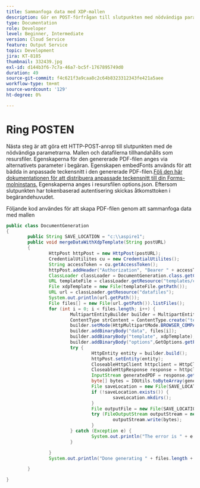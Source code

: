 ```yaml
---
title: Sammanfoga data med XDP-mallen
description: Gör en POST-förfrågan till slutpunkten med nödvändiga parametrar
type: Documentation
role: Developer
level: Beginner, Intermediate
version: Cloud Service
feature: Output Service
topic: Development
jira: KT-8185
thumbnail: 332439.jpg
exl-id: d144b3f6-7c7a-46a7-bc5f-1767895749d0
duration: 49
source-git-commit: f4c621f3a9caa8c2c64b8323312343fe421a5aee
workflow-type: tm+mt
source-wordcount: '129'
ht-degree: 0%

---
```


# Ring POSTEN


Nästa steg är att göra ett HTTP-POST-anrop till slutpunkten med de nödvändiga parametrarna. Mallen och datafilerna tillhandahålls som resursfiler. Egenskaperna för den genererade PDF-filen anges via alternativets parameter i begäran. Egenskapen embedFonts används för att bädda in anpassade teckensnitt i den genererade PDF-filen.[Följ den här dokumentationen för att distribuera anpassade teckensnitt till din Forms-molninstans.](https://experienceleague.adobe.com/docs/experience-manager-learn/cloud-service/forms/developing-for-cloud-service/intellij-set-up.html?lang=en) Egenskaperna anges i resursfilen options.json. Eftersom slutpunkten har tokenbaserad autentisering skickas åtkomsttoken i begärandehuvudet.

Följande kod användes för att skapa PDF-filen genom att sammanfoga data med mallen

```java
public class DocumentGeneration
{
        public String SAVE_LOCATION = "c:\\aspire1";
        public void mergeDataWithXdpTemplate(String postURL)
        {
                HttpPost httpPost = new HttpPost(postURL);
                CredentialUtilites cu = new CredentialUtilites();
                String accessToken = cu.getAccessToken();
                httpPost.addHeader("Authorization", "Bearer " + accessToken);
                ClassLoader classLoader = DocumentGeneration.class.getClassLoader();
                URL templateFile = classLoader.getResource("templates/custom_fonts.xdp");
                File xdpTemplate = new File(templateFile.getPath());
                URL url = classLoader.getResource("datafiles");
                System.out.println(url.getPath());
                File files[] = new File(url.getPath()).listFiles();
                for (int i = 0; i < files.length; i++) {
                        MultipartEntityBuilder builder = MultipartEntityBuilder.create();
                        ContentType strContent = ContentType.create("text/plain", Charset.forName("UTF-8"));
                        builder.setMode(HttpMultipartMode.BROWSER_COMPATIBLE);
                        builder.addBinaryBody("data", files[i]);
                        builder.addBinaryBody("template", xdpTemplate);
                        builder.addBinaryBody("options",GetOptions.getPDFOptions().getBytes(),ContentType.APPLICATION_JSON,"options"
                        try {
                                HttpEntity entity = builder.build();
                                httpPost.setEntity(entity);
                                CloseableHttpClient httpclient = HttpClients.createDefault();
                                CloseableHttpResponse response = httpclient.execute(httpPost);
                                InputStream generatedPDF = response.getEntity().getContent();
                                byte[] bytes = IOUtils.toByteArray(generatedPDF);
                                File saveLocation = new File(SAVE_LOCATION);
                                if (!saveLocation.exists()) {
                                        saveLocation.mkdirs();
                                }
                                File outputFile = new File(SAVE_LOCATION+File.separator+files[i].getName().replace("xml", "pdf"));
                                try (FileOutputStream outputStream = new FileOutputStream(outputFile)) {
                                        outputStream.write(bytes);
                                }
                        } catch (Exception e) {
                                System.out.println("The error is " + e.getMessage());
                        }

                }
                System.out.println("Done generating " + files.length + " files");

        }

}
```
